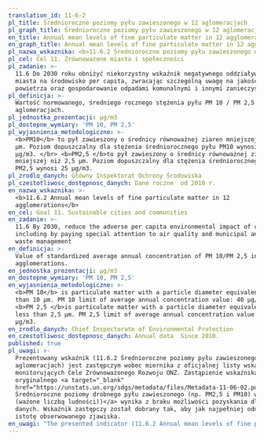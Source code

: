 ```yaml
---
translation_id: 11-6-2
pl_title: Średnioroczne poziomy pyłu zawieszonego w 12 aglomeracjach
pl_graph_title: Średnioroczne poziomy pyłu zawieszonego w 12 aglomeracjach
en_title: Annual mean levels of fine particulate matter in 12 agglomerations
en_graph_title: Annual mean levels of fine particulate matter in 12 agglomerations
pl_nazwa_wskaznika: <b>11.6.2 Średnioroczne poziomy pyłu zawieszonego w 12 aglomeracjach</b>
pl_cel: Cel 11. Zrównoważone miasta i społeczności
pl_zadanie: >-
  11.6 Do 2030 roku obniżyć niekorzystny wskaźnik negatywnego oddziaływania
  miasta na środowisko per capita, zwracając szczególną uwagę na jakość
  powietrza oraz gospodarowanie odpadami komunalnymi i innymi zanieczyszczeniami
pl_definicja: >-
  Wartość normowanego, średniego rocznego stężenia pyłu PM 10 / PM 2,5 w 12
  aglomeracjach.
pl_jednostka_prezentacji: µg/m3
pl_dostepne_wymiary: 'PM 10, PM 2,5'
pl_wyjasnienia_metodologiczne: >-
  <b>PM10</b> to pył zawieszony o średnicy równoważnej ziaren mniejszej niż 10
  µm. Poziom dopuszczalny dla stężenia średniorocznego pyłu PM10 wynosi 40
  µg/m3. </br> <b>PM2,5 </b>to pył zawieszony o średnicy równoważnej ziaren
  mniejszej niż 2,5 µm. Poziom dopuszczalny dla stężenia średniorocznego pyłu
  PM2,5 wynosi 25 µg/m3.
pl_zrodlo_danych: Główny Inspektorat Ochrony Środowiska
pl_czestotliwosc_dostępnosc_danych: Dane roczne  od 2010 r.
en_nazwa_wskaznika: >-
  <b>11.6.2 Annual mean levels of fine particulate matter in 12
  agglomerations</b>
en_cel: Goal 11. Sustainable cities and communities
en_zadanie: >-
  11.6 By 2030, reduce the adverse per capita environmental impact of cities,
  including by paying special attention to air quality and municipal and other
  waste management
en_definicja: >-
  Value of standardized average annual concentration of PM 10/PM 2,5 in 12
  agglomerations.
en_jednostka_prezentacji: µg/m3
en_dostepne_wymiary: 'PM 10, PM 2,5'
en_wyjasnienia_metodologiczne: >-
  <b>PM 10</b> is particulate matter with a particle diameter equivalent to less
  than 10 µm. PM 10 limit of average annual concentration value: 40 µg/m3. </br>
  <b>PM 2,5 </b>is particulate matter with a particle diameter equivalent to
  less than 2,5 µm. PM 2,5 limit of average annual concentration value: 25
  µg/m3.
en_zrodlo_danych: Chief Inspectorate of Environmental Protection
en_czestotliwosc_dostępnosc_danych: Annual data  Since 2010.
published: true
pl_uwagi: >-
  Prezentowany wskaźnik (11.6.2 Średnioroczne poziomy pyłu zawieszonego w 12
  aglomeracjach) jest zastępczym wobec miernika z oficjalnej listy wskaźników
  monitorujących Cele Zrównoważonego Rozwoju ONZ. Zastąpienie wskaźnika
  oryginalnego <a target="_blank"
  href="https://unstats.un.org/sdgs/metadata/files/Metadata-11-06-02.pdf">(11.6.2
  Średnioroczne poziomy drobnego pyłu zawieszonego (np. PM2,5 i PM10) w miastach
  (ważone liczbą ludności))</a> wynika z braku możliwości pozyskania dla niego
  danych. Wskaźnik zastępczy został dobrany tak, aby jak najpełniej oddawał
  istotę obserwowanego zjawiska.
en_uwagi: "The presented indicator (11.6.2 Annual mean levels of fine particulate matter in 12 agglomerations) is a proxy indicator to the one adopted in the official list of indicators of the UN Sustainable Development Goals. The replacement of the original indicator <a target=\"_blank\" href=\"https://unstats.un.org/sdgs/metadata/files/Metadata-11-06-02.pdf\">(11.6.2 Annual mean levels of fine particulate matter (e.g.\_PM2.5 and PM10) in cities (population weighted))</a> is due to the inability to obtain data for it. The proxy indicator has been selected so as to most fully reflect the essence of the observed phenomenon."
---
```

